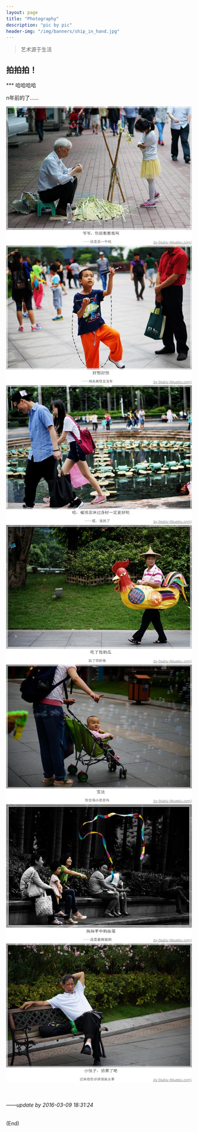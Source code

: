 ```yaml
---
layout: page
title: "Photography"
description: "pic by pic"
header-img: "/img/banners/ship_in_hand.jpg"
---
```


>艺术源于生活

## 拍拍拍！

*** 哈哈哈哈

n年前的了……

![](/img/tmp/photography/1.JPG)  
![](/img/tmp/photography/2.JPG)  
![](/img/tmp/photography/3.JPG)  
![](/img/tmp/photography/4.JPG)  
![](/img/tmp/photography/5.JPG)  
![](/img/tmp/photography/6.JPG)  
![](/img/tmp/photography/7.JPG)  
 

<br />

###### *——update by 2016-03-09 18:31:24*
(End)

